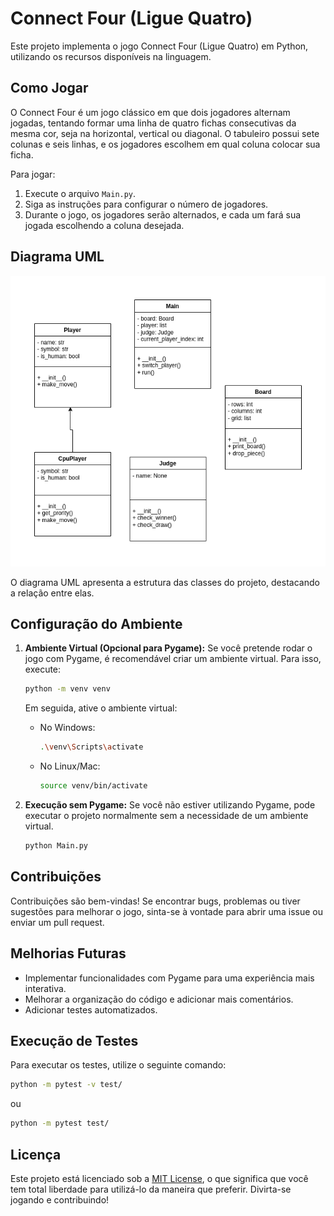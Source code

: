 # Connect Four (Ligue Quatro)

Este projeto implementa o jogo Connect Four (Ligue Quatro) em Python, utilizando os recursos disponíveis na linguagem.

## Como Jogar

O Connect Four é um jogo clássico em que dois jogadores alternam jogadas, tentando formar uma linha de quatro fichas consecutivas da mesma cor, seja na horizontal, vertical ou diagonal. O tabuleiro possui sete colunas e seis linhas, e os jogadores escolhem em qual coluna colocar sua ficha.

Para jogar:

1. Execute o arquivo `Main.py`.
2. Siga as instruções para configurar o número de jogadores.
3. Durante o jogo, os jogadores serão alternados, e cada um fará sua jogada escolhendo a coluna desejada.

## Diagrama UML

![Diagrama UML](/UML_Ligue4.png)

O diagrama UML apresenta a estrutura das classes do projeto, destacando a relação entre elas.

## Configuração do Ambiente

1. **Ambiente Virtual (Opcional para Pygame):** Se você pretende rodar o jogo com Pygame, é recomendável criar um ambiente virtual. Para isso, execute:

   ```bash
   python -m venv venv
   ```

   Em seguida, ative o ambiente virtual:

   - No Windows:

     ```bash
     .\venv\Scripts\activate
     ```

   - No Linux/Mac:

     ```bash
     source venv/bin/activate
     ```

2. **Execução sem Pygame:**
   Se você não estiver utilizando Pygame, pode executar o projeto normalmente sem a necessidade de um ambiente virtual.

   ```bash
   python Main.py
   ```

## Contribuições

Contribuições são bem-vindas! Se encontrar bugs, problemas ou tiver sugestões para melhorar o jogo, sinta-se à vontade para abrir uma issue ou enviar um pull request.

## Melhorias Futuras

- Implementar funcionalidades com Pygame para uma experiência mais interativa.
- Melhorar a organização do código e adicionar mais comentários.
- Adicionar testes automatizados.

## Execução de Testes

Para executar os testes, utilize o seguinte comando:

```bash
python -m pytest -v test/
```

ou

```bash
python -m pytest test/
```

## Licença

Este projeto está licenciado sob a [MIT License](LICENSE), o que significa que você tem total liberdade para utilizá-lo da maneira que preferir. Divirta-se jogando e contribuindo!